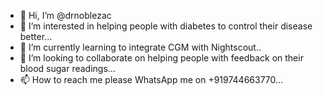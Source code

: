 - 👋 Hi, I’m @drnoblezac
- 👀 I’m interested in helping people with diabetes to control their disease better...
- 🌱 I’m currently learning to integrate CGM with Nightscout..
- 💞️ I’m looking to collaborate on helping people with feedback on their blood sugar readings...
- 📫 How to reach me please WhatsApp me on +919744663770...

<!---
drnoblezac/drnoblezac is a ✨ special ✨ repository because its `README.md` (this file) appears on your GitHub profile.
You can click the Preview link to take a look at your changes.
--->
